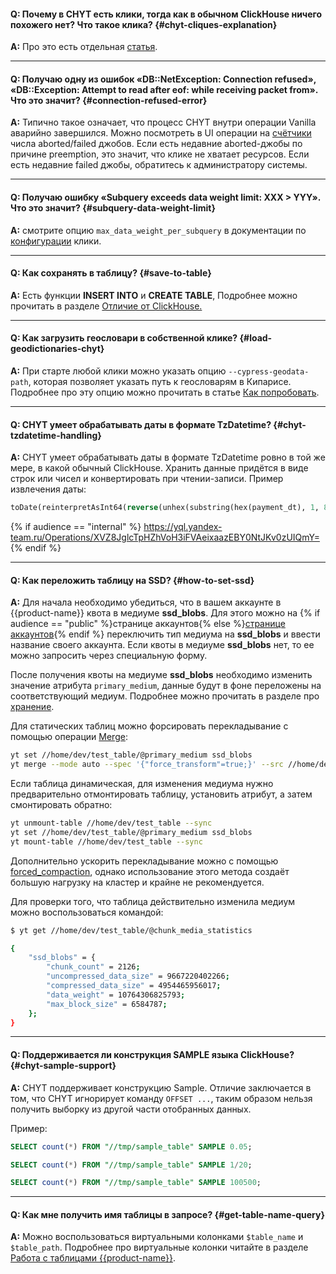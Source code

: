 #### **Q: Почему в CHYT есть клики, тогда как в обычном ClickHouse ничего похожего нет? Что такое клика?** {#chyt-cliques-explanation}

**A:** Про это есть отдельная [статья](../../user-guide/data-processing/chyt/general.md).

------

#### **Q: Получаю одну из ошибок «DB::NetException: Connection refused», «DB::Exception: Attempt to read after eof: while receiving packet from». Что это значит?** {#connection-refused-error}

**A:** Типично такое означает, что процесс CHYT внутри операции Vanilla аварийно завершился. Можно посмотреть в UI операции на [счётчики](../../user-guide/data-processing/chyt/cliques/ui.md) числа aborted/failed джобов. Если есть недавние aborted-джобы по причине preemption, это значит, что клике не хватает ресурсов. Если есть недавние failed джобы, обратитесь к администратору системы.

------

#### **Q: Получаю ошибку «Subquery exceeds data weight limit: XXX > YYY». Что это значит?** {#subquery-data-weight-limit}

**A:** смотрите опцию `max_data_weight_per_subquery` в документации по [конфигурации](../../user-guide/data-processing/chyt/reference/configuration.md#yt) клики.

------

#### **Q: Как сохранять в таблицу?** {#save-to-table}

**A:** Есть функции **INSERT INTO** и **CREATE TABLE**, Подробнее можно прочитать в разделе [Отличие от ClickHouse.](../../user-guide/data-processing/chyt/yt-tables.md#save)

------

#### **Q: Как загрузить геословари в собственной клике?** {#load-geodictionaries-chyt}

**A:** При старте любой клики можно указать опцию `--cypress-geodata-path`, которая позволяет указать путь к геословарям в Кипарисе. Подробнее про эту опцию можно прочитать в статье [Как попробовать](../../user-guide/data-processing/chyt/try-chyt.md).

------

#### **Q: CHYT умеет обрабатывать даты в формате TzDatetime?** {#chyt-tzdatetime-handling}

**A:** CHYT умеет обрабатывать даты в формате TzDatetime ровно в той же мере, в какой обычный ClickHouse. Хранить данные придётся в виде строк или чисел и конвертировать при чтении-записи. Пример извлечения даты:

```sql
toDate(reinterpretAsInt64(reverse(unhex(substring(hex(payment_dt), 1, 8)))))
```

{% if audience == "internal" %}
https://yql.yandex-team.ru/Operations/XVZ8JglcTpHZhVoH3iFVAeixaazEBY0NtJKv0zUIQmY=
{% endif %}

------

#### **Q: Как переложить таблицу на SSD?** {#how-to-set-ssd}

**A:** Для начала необходимо убедиться, что в вашем аккаунте в {{product-name}} квота в медиуме **ssd_blobs**. Для этого можно на {% if audience == "public" %}странице аккаунтов{% else %}[странице аккаунтов](https://yt.yandex-team.ru/hahn/accounts/general?medium=ssd_blobs){% endif %} переключить тип медиума на **ssd_blobs** и ввести название своего аккаунта. Если квоты в медиуме **ssd_blobs** нет, то ее можно запросить через специальную форму.

После получения квоты на медиуме **ssd_blobs** необходимо изменить значение атрибута `primary_medium`, данные будут в фоне переложены на соответствующий медиум. Подробнее можно прочитать в разделе про [хранение](../../faq/index.md#storage).

Для статических таблиц можно форсировать перекладывание с помощью операции [Merge](../../user-guide/data-processing/operations/merge.md):

```bash
yt set //home/dev/test_table/@primary_medium ssd_blobs
yt merge --mode auto --spec '{"force_transform"=true;}' --src //home/dev/test_table --dst //home/dev/test_table
```

Если таблица динамическая, для изменения медиума нужно предварительно отмонтировать таблицу,
установить атрибут, а затем смонтировать обратно:

```bash
yt unmount-table //home/dev/test_table --sync
yt set //home/dev/test_table/@primary_medium ssd_blobs
yt mount-table //home/dev/test_table --sync
```

Дополнительно ускорить перекладывание можно с помощью [forced_compaction](../../user-guide/dynamic-tables/overview.md#attributes), однако использование этого метода создаёт большую нагрузку на кластер и крайне не рекомендуется.

Для проверки того, что таблица действительно изменила медиум можно воспользоваться командой:

```bash
$ yt get //home/dev/test_table/@chunk_media_statistics

{
    "ssd_blobs" = {
        "chunk_count" = 2126;
        "uncompressed_data_size" = 9667220402266;
        "compressed_data_size" = 4954465956017;
        "data_weight" = 10764306825793;
        "max_block_size" = 6584787;
    };
}
```

------

#### **Q: Поддерживается ли конструкция SAMPLE языка ClickHouse?** {#chyt-sample-support}

**A:** CHYT поддерживает конструкцию Sample. Отличие заключается в том, что CHYT игнорирует команду `OFFSET ...`, таким образом нельзя получить выборку из другой части отобранных данных.

  Пример:

  ```SQL
  SELECT count(*) FROM "//tmp/sample_table" SAMPLE 0.05;

  SELECT count(*) FROM "//tmp/sample_table" SAMPLE 1/20;

  SELECT count(*) FROM "//tmp/sample_table" SAMPLE 100500;
  ```

------

#### **Q: Как мне получить имя таблицы в запросе?** {#get-table-name-query}

**A:** Можно воспользоваться виртуальными колонками `$table_name` и `$table_path`. Подробнее про виртуальные колонки читайте в разделе [Работа с таблицами {{product-name}}](../../user-guide/data-processing/chyt/yt-tables.md##virtual_columns).